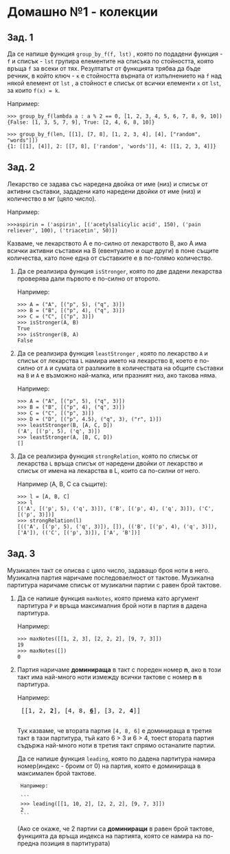 # Домашно №1 - колекции

## Зад. 1

Да се напише функция ```group_by_f(f, lst)``` , която по подадени
функция - ```f``` и списък - ```lst``` групира елементите на списъка по стойността,
която връща ```f``` за всеки от тях. Резултатът от функцията трябва да бъде речник,
в който ключ - ```к``` е стойността върната от изпълнението на ```f``` над някой елемент от ```lst```
, а стойност е списък от всички елементи ```x``` от ```lst```, за които ```f(x) = k```.

Например:

```
>>> group_by_f(lambda a : a % 2 == 0, [1, 2, 3, 4, 5, 6, 7, 8, 9, 10])
{False: [1, 3, 5, 7, 9], True: [2, 4, 6, 8, 10]}

>>> group_by_f(len, [[1], [7, 8], [1, 2, 3, 4], [4], ["random", "words"]])
{1: [[1], [4]], 2: [[7, 8], ['random', 'words']], 4: [[1, 2, 3, 4]]}

```

## Зад. 2

Лекарство се задава със наредена двойка от име (низ) и списък от активни съставки,
зададени като наредени двойки от име (низ) и количество в мг (цяло число).

Например:

```
>>>aspirin = ('aspirin', [('acetylsalicylic acid', 150), ('pain reliever', 100), ('triacetin', 50)])
```

Казваме, че лекарството A е по-силно от лекарството B, ако A има всички активни съставки
на B (евентуално и още други) в поне същите количества, като поне една от съставките
е в по-голямо количество.

1. Да се реализира функция ```isStronger```, която по две дадени лекарства проверява дали първото е по-силно от второто.

    Например:

    ```
    >>> A = ("A", [("p", 5), ("q", 3)])
    >>> B = ("B", [("p", 4), ("q", 3)])
    >>> C = ("C", [("p", 3)])
    >>> isStronger(A, B)
    True
    >>> isStronger(B, A)
    False
    ```

2. Да се реализира функция ```leastStronger``` , която по лекарство ```A``` и списък от лекарства ```L``` намира името на лекарство ```B```,
     което е по-силно от ```A``` и сумата от разликите в количествата на общите съставки на ```B``` и ```A``` е възможно най-малка, или празният низ, ако такова няма.

     Например:

     ```
     >>> A = ("A", [("p", 5), ("q", 3)])
     >>> B = ("B", [("p", 4), ("q", 3)])
     >>> C = ("C", [("p", 3)])
     >>> D = ("D", [("p", 4.5), ("q", 3), ("r", 1)])
     >>> leastStronger(B, [A, C, D])
     ('A', [('p', 5), ('q', 3)])
     >>> leastStronger(A, [B, C, D])
     []
     ```

3. Да се реализира функция ```strongRelation```, която по списък от лекарства ```L``` връща списък от наредени двойки от лекарство и списък от имена на лекарства в L,
     които са по-силни от него.

     Например (A, B, C са същите):

    ```
    >>> l = [A, B, C]
    >>> l
    [('A', [('p', 5), ('q', 3)]), ('B', [('p', 4), ('q', 3)]), ('C', [('p', 3)])]
    >>> strongRelation(l)
    [(('A', [('p', 5), ('q', 3)]), []), (('B', [('p', 4), ('q', 3)]), ['A']), (('C', [('p', 3)]), ['A', 'B'])]
    ```

## Зад. 3

Музикален такт се описва с цяло число, задаващо броя ноти в него. Музикална партия наричаме последоваелност от тактове. Музикална партитура
наричаме списък от музикални партии с равен брой тактове.

1. Да се напише функция ```maxNotes```, която приема като аргумент партитура ```P``` и връща максималния брой ноти в партия в дадена партитура.

    Например:

    ```
    >>> maxNotes([[1, 2, 3], [2, 2, 2], [9, 7, 3]])
    19
    >>> maxNotes([])
    0
    ```
2. Партия наричаме **доминираща** в такт с пореден номер **n**, ако в този такт има най-много ноти измежду всички тактове с номер **n**
в партитура.

    Например:
    <pre>
    [[1, 2, <b>2</b>], [4, 8, <b><u>6</u></b>], [3, 2, <b>4</b>]]
    </pre>
    Тук казваме, че втората партия ```[4, 8, 6]``` e доминираща в третия такт в тази партитура, тъй като 6 > 3 и 6 > 4, тоест втората партия
    съдържа най-много ноти в третия такт спрямо останалите партии.

    Да се напише функция ```leading```, която по дадена партитура намира номер(индекс - броим от 0) на партия, която е доминираща в максимален брой тактове.

        Например:

        ```
        >>> leading([[1, 10, 2], [2, 2, 2], [9, 7, 3]])
        2
        ```
    (Ако се окаже, че 2 партии са **доминиращи** в равен брой тактове, функцията да връща индекса на партията, която се намира на по-предна позиция
    в партитурата)

